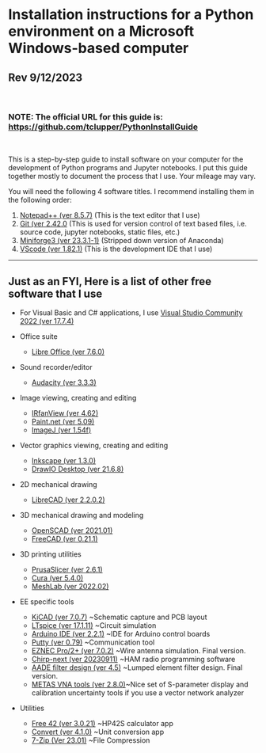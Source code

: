 # Installation instructions for a Python environment on a Microsoft Windows-based computer
## Rev 9/12/2023
<br>

### NOTE: The official URL for this guide is:  https://github.com/tclupper/PythonInstallGuide 
<br>

This is a step-by-step guide to install software on your computer for the development of Python programs and Jupyter notebooks.  I put this guide together mostly to document the process that I use.  Your mileage may vary.

You will need the following 4 software titles. I recommend installing them in the following order:

1) [Notepad++ (ver 8.5.7)](NotepadPlusPlus.md) (This is the text editor that I use)
2) [Git (ver 2.42.0](Git.md)  (This is used for version control of text based files, i.e. source code, jupyter notebooks, static files, etc.)
3) [Miniforge3 (ver 23.3.1-1)](Miniforge.md)  (Stripped down version of Anaconda)
4) [VScode (ver 1.82.1)](VScode.md)  (This is the development IDE that I use)
---
## Just as an FYI, Here is a list of other free software that I use
* For Visual Basic and C# applications, I use [Visual Studio Community 2022 (ver 17.7.4)](https://visualstudio.microsoft.com/vs/community)

* Office suite
    * [Libre Office (ver 7.6.0)](https://www.libreoffice.org)
* Sound recorder/editor
    * [Audacity (ver 3.3.3)](https://www.audacityteam.org)
* Image viewing, creating and editing
    * [IRfanView (ver 4.62)](https://www.irfanview.com)
    * [Paint.net (ver 5.09)](https://www.getpaint.net)
    * [ImageJ (ver 1.54f)](https://imagej.nih.gov/ij/)
* Vector graphics viewing, creating and editing
    * [Inkscape (ver 1.3.0)](https://inkscape.org)
    * [DrawIO Desktop (ver 21.6.8)](https://github.com/jgraph/drawio-desktop/releases)
* 2D mechanical drawing
    * [LibreCAD (ver 2.2.0.2)](https://github.com/LibreCAD/LibreCAD/releases)
* 3D mechanical drawing and modeling
    * [OpenSCAD (ver 2021.01)](https://openscad.org/downloads.html)
    * [FreeCAD (ver 0.21.1)](https://www.freecadweb.org)
* 3D printing utilities
    * [PrusaSlicer (ver 2.6.1)](https://www.prusa3d.com/prusaslicer)
    * [Cura (ver 5.4.0)](https://ultimaker.com/software/ultimaker-cura)
    * [MeshLab (ver 2022.02)](https://www.meshlab.net/#download)
* EE specific tools
    * [KiCAD (ver 7.0.7)](https://kicad.org/download/windows/) ~Schematic capture and PCB layout
    * [LTspice (ver 17.1.11)](https://www.analog.com/en/design-center/design-tools-and-calculators/ltspice-simulator.html) ~Circuit simulation
    * [Arduino IDE (ver 2.2.1)](https://www.arduino.cc/en/software) ~IDE for Arduino control boards
    * [Putty (ver 0.79)](https://www.putty.org) ~Communication tool
    * [EZNEC Pro/2+ (ver 7.0.2)](https://www.eznec.com/) ~Wire antenna simulation. Final version.
    * [Chirp-next (ver 20230911)](https://chirp.danplanet.com/projects/chirp/wiki/Download) ~HAM radio programming software
    * [AADE filter design (ver 4.5)](http://www.ke5fx.com/aadeflt.htm) ~Lumped element filter design. Final version.
    * [METAS VNA tools (ver 2.8.0)](https://www.metas.ch/metas/en/home/fabe/hochfrequenz/vna-tools.html)~Nice set of S-parameter display and calibration uncertainty tools if you use a vector network analyzer
* Utilities
    * [Free 42 (ver 3.0.21)](https://thomasokken.com/free42/) ~HP42S calculator app
    * [Convert (ver 4.1.0)](https://joshmadison.com/convert-for-windows/) ~Unit conversion app
    * [7-Zip (Ver 23.01)](https://www.7-zip.org/) ~File Compression